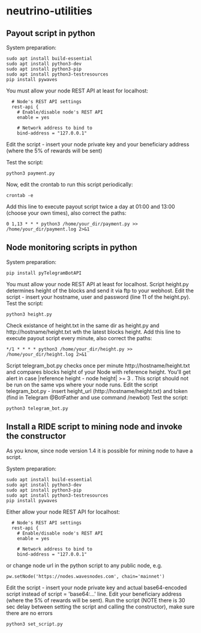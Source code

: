# neutrino-utilities

## Payout script in python
System preparation:
```
sudo apt install build-essential
sudo apt install python3-dev
sudo apt install python3-pip
sudo apt install python3-testresources
pip install pywaves
```

You must allow your node REST API at least for localhost:
```
  # Node's REST API settings
  rest-api {
    # Enable/disable node's REST API
    enable = yes

    # Network address to bind to
    bind-address = "127.0.0.1"
```
Edit the script - insert your node private key and your beneficiary address (where the 5% of rewards will be sent)

Test the script:
```
python3 payment.py
```
Now, edit the crontab to run this script periodically:
```
crontab -e
```
Add this line to execute payout script twice a day at 01:00 and 13:00 (choose your own times), also correct the paths:
```
0 1,13 * * * python3 /home/your_dir/payment.py >> /home/your_dir/payment.log 2>&1
```
## Node monitoring scripts in python
System preparation:
```
pip install pyTelegramBotAPI
```
You must allow your node REST API at least for localhost. 
Script height.py determines height of the blocks and send it via ftp to your webhost.
Edit the script - insert your hostname, user and password (line 11 of the height.py).
Test the script:
```
python3 height.py
```
Check existance of height.txt in the same dir as height.py and http://hostname/height.txt wth the latest blocks height.
Add this line to execute payout script every minute, also correct the paths:
```
*/1 * * * * python3 /home/your_dir/height.py >> /home/your_dir/height.log 2>&1
```
Script telegram_bot.py checks once per minute http://hostname/height.txt and compares blocks height of your Node with reference height. You'll get alert in case |reference height - node height| >= 3 . This script should not be run on the same vps where your node runs.
Edit the script telegram_bot.py - insert height_url (http://hostname/height.txt) and token (find in Telegram @BotFather and use command /newbot)
Test the script:
```
python3 telegram_bot.py
```

## Install a RIDE script to mining node and invoke the constructor
As you know, since node version 1.4 it is possible for mining node to have a script.


System preparation:
```
sudo apt install build-essential
sudo apt install python3-dev
sudo apt install python3-pip
sudo apt install python3-testresources
pip install pywaves
```

Either allow your node REST API for localhost:
```
  # Node's REST API settings
  rest-api {
    # Enable/disable node's REST API
    enable = yes

    # Network address to bind to
    bind-address = "127.0.0.1"
```
or change node url in the python script to any public node, e.g.
```
pw.setNode('https://nodes.wavesnodes.com', chain='mainnet')
```
Edit the script - insert your node private key and actual base64-encoded script instead of script = 'base64:...' line. Edit your beneficiary address (where the 5% of rewards will be sent).
Run the script (NOTE there is 30 sec delay between setting the script and calling the constructor), make sure there are no errors
```
python3 set_script.py
```
